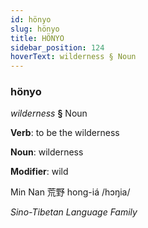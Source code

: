 ```yaml
---
id: hönyo
slug: hönyo
title: HÖNYO
sidebar_position: 124
hoverText: wilderness § Noun
---
```


### hönyo

*wilderness* **§** Noun

**Verb**: to be the wilderness

**Noun**: wilderness

**Modifier**: wild

Min Nan 荒野 hong-iá /hɔŋia/

*Sino-Tibetan Language Family*
